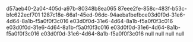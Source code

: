 d57aeb40-2a04-405d-a97b-80348b8ea065
87eee2fe-858c-483f-b53c-bfc622ecf701
1287c18e-66a1-45ed-96dc-94aeba1befbce03d0f0d-31e6-4d64-8a1b-f5a0f0f3c016
e03d0f0d-31e6-4d64-8a1b-f5a0f0f3c016
e03d0f0d-31e6-4d64-8a1b-f5a0f0f3c016
e03d0f0d-31e6-4d64-8a1b-f5a0f0f3c016
e03d0f0d-31e6-4d64-8a1b-f5a0f0f3c016
null
null
null
null
